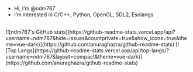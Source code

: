 - Hi, I’m @ndm767
- I’m interested in C/C++, Python, OpenGL, SDL2, Esolangs  
<br>  
[![ndm767's GitHub stats](https://github-readme-stats.vercel.app/api?username=ndm767&hide=issues&countprivate=true&show_icons=true&theme=vue-dark)](https://github.com/anuraghazra/github-readme-stats)  
[![Top Langs](https://github-readme-stats.vercel.app/api/top-langs/?username=ndm767&layout=compact&theme=vue-dark)](https://github.com/anuraghazra/github-readme-stats)  
<!---
ndm767/ndm767 is a ✨ special ✨ repository because its `README.md` (this file) appears on your GitHub profile.
You can click the Preview link to take a look at your changes.
--->
